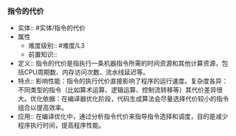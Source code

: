 ###  指令的代价 
- 实体:: #实体/指令的代价 
- 属性
	- 难度级别:: #难度/L3 
	- 前置知识::
- 定义:: 指令的代价是指执行一条机器指令所需的时间资源和其他计算资源，包括CPU周期数、内存访问次数、流水线延迟等。
- 特点:: 影响性能：指令的执行代价直接影响了程序的运行速度。复杂度各异：不同类型的指令（比如算术运算、逻辑运算、控制流转移等）其代价差异很大。优化依据：在编译器优化阶段，代码生成算法会尽量选择代价较小的指令组合以提高效率。
- 应用:: 在编译优化中，通过分析指令代价来指导指令选择和调度，目的是减少程序执行时间，提高程序性能。